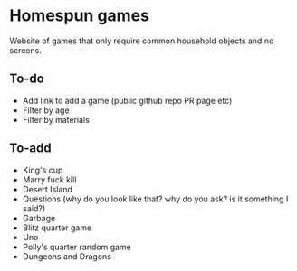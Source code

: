 # Homespun games

Website of games that only require common household objects and no screens.

## To-do

- Add link to add a game (public github repo PR page etc)
- Filter by age
- Filter by materials

## To-add

- King's cup
- Marry fuck kill
- Desert Island
- Questions (why do you look like that? why do you ask? is it something I said?)
- Garbage
- Blitz quarter game
- Uno
- Polly's quarter random game
- Dungeons and Dragons
